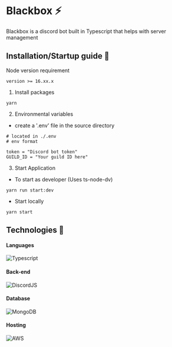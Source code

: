 # Blackbox ⚡

Blackbox is a discord bot built in Typescript that helps with server management

## Installation/Startup guide 🔨

Node version requirement 
```
version >= 16.xx.x
```

1. Install packages
```
yarn
```

2. Environmental variables
- create a '.env' file in the source directory
```env
# located in ./.env
# env format

token = "Discord bot token"
GUILD_ID = "Your guild ID here"
```

3. Start Application
- To start as developer
(Uses ts-node-dv)
```
yarn run start:dev
```
- Start locally
```
yarn start
```

## Technologies 📡

#### Languages
![Typescript](https://img.shields.io/badge/TypeScript-007ACC?style=for-the-badge&logo=typescript&logoColor=white)

#### Back-end
![DiscordJS](https://img.shields.io/badge/Discord-5865F2?style=for-the-badge&logo=discord&logoColor=white)

#### Database
![MongoDB](https://img.shields.io/badge/MongoDB-4EA94B?style=for-the-badge&logo=mongodb&logoColor=white)

#### Hosting
![AWS](https://img.shields.io/badge/Amazon_AWS-FF9900?style=for-the-badge&logo=amazonaws&logoColor=white)
